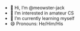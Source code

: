 - 👋 Hi, I’m @meowster-jack
- 👀 I’m interested in amateur CS
- 🌱 I’m currently learning myself
- 😄 Pronouns: He/Him/His

<!---
meowster-jack/meowster-jack is a ✨ special ✨ repository because its `README.md` (this file) appears on your GitHub profile.
You can click the Preview link to take a look at your changes.
--->
